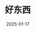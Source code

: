 ---
layout: movie-review
title: 好东西
description: >
  终于看上噜。我的评价是：舒适。从画面到配乐，从剧情到台词，爱死这种女性叙事了。有点儿“芭比”的影子，但立意更明确、情节更好看、感情更动人。邵艺辉这人行，能处。
category: 电影
img: assets/img/movie/2025/好东西.webp
star: 6
date: 2025-01-17
---
